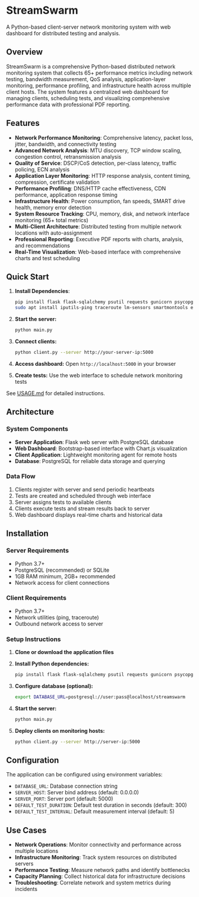 # StreamSwarm

A Python-based client-server network monitoring system with web dashboard for distributed testing and analysis.

## Overview

StreamSwarm is a comprehensive Python-based distributed network monitoring system that collects 65+ performance metrics including network testing, bandwidth measurement, QoS analysis, application-layer monitoring, performance profiling, and infrastructure health across multiple client hosts. The system features a centralized web dashboard for managing clients, scheduling tests, and visualizing comprehensive performance data with professional PDF reporting.

## Features

- **Network Performance Monitoring**: Comprehensive latency, packet loss, jitter, bandwidth, and connectivity testing
- **Advanced Network Analysis**: MTU discovery, TCP window scaling, congestion control, retransmission analysis
- **Quality of Service**: DSCP/CoS detection, per-class latency, traffic policing, ECN analysis
- **Application Layer Monitoring**: HTTP response analysis, content timing, compression, certificate validation
- **Performance Profiling**: DNS/HTTP cache effectiveness, CDN performance, application response timing
- **Infrastructure Health**: Power consumption, fan speeds, SMART drive health, memory error detection
- **System Resource Tracking**: CPU, memory, disk, and network interface monitoring (65+ total metrics)
- **Multi-Client Architecture**: Distributed testing from multiple network locations with auto-assignment
- **Professional Reporting**: Executive PDF reports with charts, analysis, and recommendations
- **Real-Time Visualization**: Web-based interface with comprehensive charts and test scheduling

## Quick Start

1. **Install Dependencies**:
   ```bash
   pip install flask flask-sqlalchemy psutil requests gunicorn psycopg2-binary speedtest-cli reportlab matplotlib scapy email-validator werkzeug
   sudo apt install iputils-ping traceroute lm-sensors smartmontools ethtool libpcap-dev tcpdump
   ```

2. **Start the server:**
   ```bash
   python main.py
   ```

3. **Connect clients:**
   ```bash
   python client.py --server http://your-server-ip:5000
   ```

3. **Access dashboard:** Open `http://localhost:5000` in your browser

4. **Create tests:** Use the web interface to schedule network monitoring tests

See [USAGE.md](USAGE.md) for detailed instructions.

## Architecture

### System Components

- **Server Application**: Flask web server with PostgreSQL database
- **Web Dashboard**: Bootstrap-based interface with Chart.js visualization
- **Client Application**: Lightweight monitoring agent for remote hosts
- **Database**: PostgreSQL for reliable data storage and querying

### Data Flow

1. Clients register with server and send periodic heartbeats
2. Tests are created and scheduled through web interface
3. Server assigns tests to available clients
4. Clients execute tests and stream results back to server
5. Web dashboard displays real-time charts and historical data

## Installation

### Server Requirements
- Python 3.7+
- PostgreSQL (recommended) or SQLite
- 1GB RAM minimum, 2GB+ recommended
- Network access for client connections

### Client Requirements
- Python 3.7+
- Network utilities (ping, traceroute)
- Outbound network access to server

### Setup Instructions

1. **Clone or download the application files**

2. **Install Python dependencies:**
   ```bash
   pip install flask flask-sqlalchemy psutil requests gunicorn psycopg2-binary
   ```

3. **Configure database (optional):**
   ```bash
   export DATABASE_URL=postgresql://user:pass@localhost/streamswarm
   ```

4. **Start the server:**
   ```bash
   python main.py
   ```

5. **Deploy clients on monitoring hosts:**
   ```bash
   python client.py --server http://server-ip:5000
   ```

## Configuration

The application can be configured using environment variables:

- `DATABASE_URL`: Database connection string
- `SERVER_HOST`: Server bind address (default: 0.0.0.0)
- `SERVER_PORT`: Server port (default: 5000)
- `DEFAULT_TEST_DURATION`: Default test duration in seconds (default: 300)
- `DEFAULT_TEST_INTERVAL`: Default measurement interval (default: 5)

## Use Cases

- **Network Operations**: Monitor connectivity and performance across multiple locations
- **Infrastructure Monitoring**: Track system resources on distributed servers
- **Performance Testing**: Measure network paths and identify bottlenecks
- **Capacity Planning**: Collect historical data for infrastructure decisions
- **Troubleshooting**: Correlate network and system metrics during incidents

